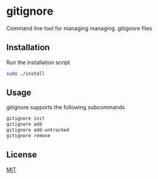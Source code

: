 # gitignore
Command line tool for managing managing .gitignore files

## Installation
Run the installation script
```bash
sudo ./install
```

## Usage
gitignore supports the following subcommands
```bash
gitignore init
gitignore add
gitignore add-untracked
gitignore remove
```

## License
[MIT](https://choosealicense.com/licenses/mit/)
